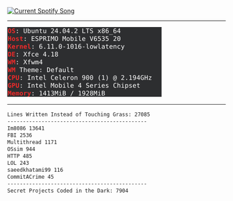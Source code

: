 <a href=https://open.spotify.com/user/ptnt6osnmizhn6i6g64sfji7i target="_blank" rel="noopener noreferrer">
  <img
    src="https://nowplaying.7576706e.workers.dev"
    alt="Current Spotify Song"
  />
</a>

---

<a href=https://en.wikipedia.org/wiki/Never_Gonna_Give_You_Up target="_blank" rel="noopener noreferrer">
  <img
    src="1514.png"
    alt="powerful spec"
  />
</a>

---

<!-- LOC-START -->
```
Lines Written Instead of Touching Grass: 27085
---------------------------------------------
Im8086 13641
FBI 2536
Multithread 1171
OSsim 944
HTTP 485
LOL 243
saeedkhatami99 116
CommitACrime 45
---------------------------------------------
Secret Projects Coded in the Dark: 7904
```
<!-- LOC-END -->

